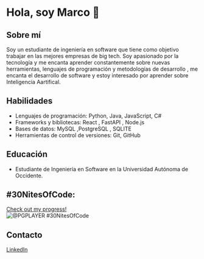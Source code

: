 
# Hola, soy Marco 👋

## Sobre mí
Soy un estudiante de ingeniería en software que tiene como objetivo trabajar en las mejores empresas de big tech. Soy apasionado por la tecnología y me encanta aprender constantemente sobre nuevas herramientas, lenguajes de programación y metodologías de desarrollo , me encanta el desarrollo de software y estoy interesado por aprender sobre Inteligencia Aartifical.

## Habilidades
- Lenguajes de programación: Python, Java, JavaScript, C#
- Frameworks y bibliotecas: React , FastAPI , Node.js
- Bases de datos: MySQL ,PostgreSQL , SQLITE
- Herramientas de control de versiones: Git, GitHub

## Educación
- Estudiante de Ingeniería en Software en la Universidad Autónoma de Occidente.

## #30NitesOfCode:
  [Check out my progress!](https://www.codedex.io/@PGPLAYER/30-nites-of-code)  
  ![@PGPLAYER #30NitesOfCode](https://www.codedex.io/api/petStatus?user=PGPLAYER)

## Contacto
[LinkedIn](https://www.linkedin.com/in/marco-vinicio-palazuelos-leon)


<!--
**PGPLAYER15/PGPLAYER15** is a ✨ _special_ ✨ repository because its `README.md` (this file) appears on your GitHub profile.
}


Here are some ideas to get you started:

- 🔭 I’m currently working on ...
- 🌱 I’m currently learning ...
- 👯 I’m looking to collaborate on ...
- 🤔 I’m looking for help with ...
- 💬 Ask me about ...
- 📫 How to reach me: ...
- 😄 Pronouns: ...
- ⚡ Fun fact: ...
-->

